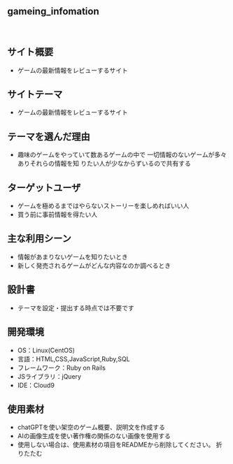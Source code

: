  ## gameing_infomation
​
 ## サイト概要
- ゲームの最新情報をレビューするサイト
## サイトテーマ
- ゲームの最新情報をレビューするサイト
​
## テーマを選んだ理由
- 趣味のゲームをやっていて数あるゲームの中で
一切情報のないゲームが多々ありそれらの情報を知
りたい人が少なからずいるので共有する
​
## ターゲットユーザ
- ゲームを極めるまではやらないストーリーを楽しめればいい人
- 買う前に事前情報を得たい人
​
## 主な利用シーン
- 情報があまりないゲームを知りたいとき
- 新しく発売されるゲームがどんな内容なのか調べるとき
​
## 設計書
- テーマを設定・提出する時点では不要です
​
## 開発環境
- OS：Linux(CentOS)
- 言語：HTML,CSS,JavaScript,Ruby,SQL
- フレームワーク：Ruby on Rails
- JSライブラリ：jQuery
- IDE：Cloud9
​
## 使用素材
- chatGPTを使い架空のゲーム概要、説明文を作成する
- AIの画像生成を使い著作権の関係のない画像を使用する
- 使用しない場合は、使用素材の項目をREADMEから削除してください。
折りたたむ